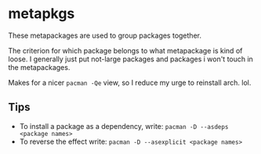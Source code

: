 # metapkgs
These metapackages are used to group packages together.

The criterion for which package belongs to what metapackage is kind of loose. I generally just put not-large packages and packages i won't touch in the metapackages.

Makes for a nicer `pacman -Qe` view, so I reduce my urge to reinstall arch. lol.

## Tips
- To install a package as a dependency, write:
```pacman -D --asdeps <package names>```
- To reverse the effect write:
```pacman -D --asexplicit <package names>```
